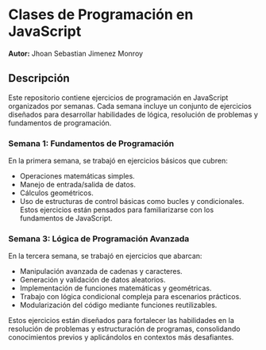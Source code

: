 # Clases de Programación en JavaScript  
**Autor:** Jhoan Sebastian Jimenez Monroy  

## Descripción  
Este repositorio contiene ejercicios de programación en JavaScript organizados por semanas. Cada semana incluye un conjunto de ejercicios diseñados para desarrollar habilidades de lógica, resolución de problemas y fundamentos de programación.  

### Semana 1: Fundamentos de Programación  
En la primera semana, se trabajó en ejercicios básicos que cubren:  
- Operaciones matemáticas simples.  
- Manejo de entrada/salida de datos.  
- Cálculos geométricos.  
- Uso de estructuras de control básicas como bucles y condicionales.  
Estos ejercicios están pensados para familiarizarse con los fundamentos de JavaScript.  

### Semana 3: Lógica de Programación Avanzada  

En la tercera semana, se trabajó en ejercicios que abarcan:  
- Manipulación avanzada de cadenas y caracteres.  
- Generación y validación de datos aleatorios.  
- Implementación de funciones matemáticas y geométricas.  
- Trabajo con lógica condicional compleja para escenarios prácticos.  
- Modularización del código mediante funciones reutilizables.  

Estos ejercicios están diseñados para fortalecer las habilidades en la resolución de problemas y estructuración de programas, consolidando conocimientos previos y aplicándolos en contextos más desafiantes.  
